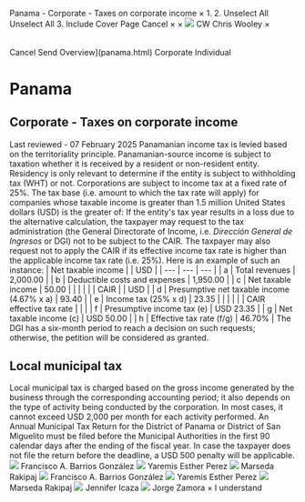 Panama - Corporate - Taxes on corporate income
×
1.
2.
Unselect All
Unselect All
3.
Include Cover Page
Cancel
×
×
![](-/media/world-wide-tax-summaries/attachments/global---chris-wooley.ashx%3Frev=ac5e5f3223b34096b1afc2a6009c7320&revision=ac5e5f32-23b3-4096-b1af-c2a6009c7320&hash=859B7ADC84DC2CBEC9760E9E6EE7DE6D0A8BFCDF)
CW
Chris Wooley
×
######
Cancel
Send
Overview](panama.html)
Corporate
Individual
# Panama
## Corporate - Taxes on corporate income
Last reviewed - 07 February 2025
Panamanian income tax is levied based on the territoriality principle. Panamanian-source income is subject to taxation whether it is received by a resident or non-resident entity. Residency is only relevant to determine if the entity is subject to withholding tax (WHT) or not.
Corporations are subject to income tax at a fixed rate of 25%.
The tax base (i.e. amount to which the tax rate will apply) for companies whose taxable income is greater than 1.5 million United States dollars (USD) is the greater of:
If the entity's tax year results in a loss due to the alternative calculation, the taxpayer may request to the tax administration (the General Directorate of Income, i.e. *Dirección General de Ingresos* or DGI) not to be subject to the CAIR.
The taxpayer may also request not to apply the CAIR if its effective income tax rate is higher than the applicable income tax rate (i.e. 25%). Here is an example of such an instance:
| Net taxable income | | USD |
| --- | --- | --- |
| a | Total revenues | 2,000.00 |
| b | Deductible costs and expenses | 1,950.00 |
| c | Net taxable income | 50.00 |
|  |  |  |
| CAIR | | USD |
| d | Presumptive net taxable income (4.67% x a) | 93.40 |
| e | Income tax (25% x d) | 23.35 |
|  |  |  |
| CAIR effective tax rate | |  |
| f | Presumptive income tax (e) | USD 23.35 |
| g | Net taxable income (c) | USD 50.00 |
| h | Effective tax rate (f/g) | 46.70% |
The DGI has a six-month period to reach a decision on such requests; otherwise, the petition will be considered as granted.
## Local municipal tax
Local municipal tax is charged based on the gross income generated by the business through the corresponding accounting period; it also depends on the type of activity being conducted by the corporation. In most cases, it cannot exceed USD 2,000 per month for each activity performed.
An Annual Municipal Tax Return for the District of Panama or District of San Miguelito must be filed before the Municipal Authorities in the first 90 calendar days after the ending of the fiscal year. In case the taxpayer does not file the return before the deadline, a USD 500 penalty will be applicable.
![](-/media/world-wide-tax-summaries/attachments/panama---francisco-barrios.ashx%3Frev=a27cc0c4bf394c4f9fb10deab9f495ee&revision=a27cc0c4-bf39-4c4f-9fb1-0deab9f495ee&hash=D080020EACFEB25C57623DFE258B24FC4263C368)
Francisco A. Barrios González
![](-/media/world-wide-tax-summaries/panamayaremis-esther-perezphoto-yppng20230117163743102.ashx%3Frev=0fccc6c65dff47cf89d26ac01c58f8f4&revision=0fccc6c6-5dff-47cf-89d2-6ac01c58f8f4&hash=02EB6FB7292D0D290CA3A352D71B1C434A0DEA7D)
Yaremis Esther Perez
![](-/media/world-wide-tax-summaries/panamamarseda-rakipajpanama--marseda-rakipajjpg20230117180927462.ashx%3Frev=e66069296cb24b34969dd74fe8d5e9d7&revision=e6606929-6cb2-4b34-969d-d74fe8d5e9d7&hash=E7FC0D8E57F71C820A215D89ACAC4473A14199AA)
Marseda Rakipaj
![](-/media/world-wide-tax-summaries/attachments/panama---francisco-barrios.ashx%3Frev=a27cc0c4bf394c4f9fb10deab9f495ee&revision=a27cc0c4-bf39-4c4f-9fb1-0deab9f495ee&hash=D080020EACFEB25C57623DFE258B24FC4263C368)
Francisco A. Barrios González
![](-/media/world-wide-tax-summaries/panamayaremis-esther-perezphoto-yppng20230117163743102.ashx%3Frev=0fccc6c65dff47cf89d26ac01c58f8f4&revision=0fccc6c6-5dff-47cf-89d2-6ac01c58f8f4&hash=02EB6FB7292D0D290CA3A352D71B1C434A0DEA7D)
Yaremis Esther Perez
![](-/media/world-wide-tax-summaries/panamamarseda-rakipajpanama--marseda-rakipajjpg20230117180927462.ashx%3Frev=e66069296cb24b34969dd74fe8d5e9d7&revision=e6606929-6cb2-4b34-969d-d74fe8d5e9d7&hash=E7FC0D8E57F71C820A215D89ACAC4473A14199AA)
Marseda Rakipaj
![](-/media/world-wide-tax-summaries/panamajennifer-icazaphoto-jipng20230117164825731.ashx%3Frev=054bf96e7fa74ca9a73cc232717e360b&revision=054bf96e-7fa7-4ca9-a73c-c232717e360b&hash=70DFF195E4857CC77860D27FB3FD6D870EBE6F87)
Jennifer Icaza
![](-/media/world-wide-tax-summaries/panamajorge-zamorajorge-zamora-png20210720165246414.ashx%3Frev=52085654738e4b9a9299a274b61c87c0&revision=52085654-738e-4b9a-9299-a274b61c87c0&hash=3736F834A11ABDA38304063F5FE45F0E73577DBE)
Jorge Zamora
×
I understand